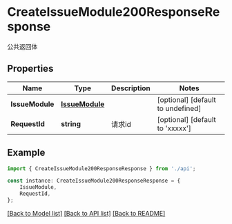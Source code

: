 # CreateIssueModule200ResponseResponse

公共返回体

## Properties

Name | Type | Description | Notes
------------ | ------------- | ------------- | -------------
**IssueModule** | [**IssueModule**](IssueModule.md) |  | [optional] [default to undefined]
**RequestId** | **string** | 请求id | [optional] [default to 'xxxxx']

## Example

```typescript
import { CreateIssueModule200ResponseResponse } from './api';

const instance: CreateIssueModule200ResponseResponse = {
    IssueModule,
    RequestId,
};
```

[[Back to Model list]](../README.md#documentation-for-models) [[Back to API list]](../README.md#documentation-for-api-endpoints) [[Back to README]](../README.md)
